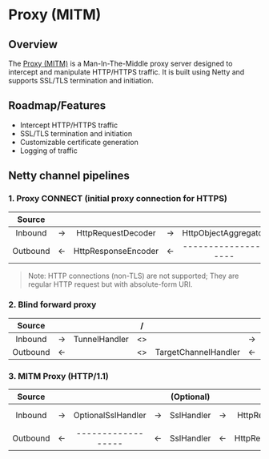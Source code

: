 # Proxy (MITM)

## Overview

The [Proxy (MITM)](../src-daemon\src\main\java\de\curbanov\devwebpen\proxy\ProxyServer.java) is a Man-In-The-Middle proxy server designed to intercept and manipulate HTTP/HTTPS traffic. It is built using Netty and supports SSL/TLS termination and initiation.

## Roadmap/Features

- Intercept HTTP/HTTPS traffic
- SSL/TLS termination and initiation
- Customizable certificate generation
- Logging of traffic

## Netty channel pipelines

### 1. Proxy CONNECT (initial proxy connection for HTTPS)

|  Source  |     |                     |     |                      |     |                    |     |
| :------: | :-: | :-----------------: | :-: | :------------------: | --- | :----------------: | :-: |
| Inbound  | ->  | HttpRequestDecoder  | ->  | HttpObjectAggregator | ->  | ProxyServerHandler | ->  |
| Outbound | <-  | HttpResponseEncoder | <-  | -------------------- | <-  | ------------------ | <-  |

> Note: HTTP connections (non-TLS) are not supported; They are regular HTTP request but with absolute-form URI.

### 2. Blind forward proxy

|  Source  |     |               |  /  |                      |     |  Server  |
| :------: | :-: | :-----------: | :-: | :------------------: | :-: | :------: |
| Inbound  | ->  | TunnelHandler | <>  |                      | ->  | Outbound |
| Outbound | <-  |               | <>  | TargetChannelHandler | <-  | Inbound  |

### 3. MITM Proxy (HTTP/1.1)

|  Source  |     |                    |     | (Optional) |     |                     |    Interception     |     |                      |     |    Interception    |  /  |                     |     |            |     |  Server  |
| :------: | :-: | :----------------: | :-: | :--------: | :-: | :-----------------: | :-----------------: | :-: | :------------------: | :-: | :----------------: | :-: | :-----------------: | :-: | :--------: | :-: | :------: |
| Inbound  | ->  | OptionalSslHandler | ->  | SslHandler | ->  | HttpRequestDecoder  | ------------------- | ->  | HttpObjectAggregator | ->  | **RequestHandler** | <>  | HttpRequestEncoder  | ->  | SslHandler | ->  | Outbound |
| Outbound | <-  | ------------------ | <-  | SslHandler | <-  | HttpResponseEncoder | **ResponseHandler** | <-  | HttpObjectAggregator | <-  |  ---------------   | <>  | HttpResponseDecoder | <-  | SslHandler | <-  | Inbound  |
